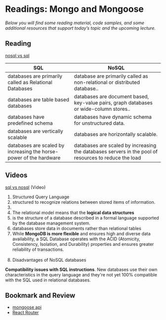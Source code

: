 # Readings: Mongo and Mongoose
*Below you will find some reading material, code samples, and some additional resources that support today’s topic and the upcoming lecture.*

## Reading
[nosql vs sql](https://www.thegeekstuff.com/2014/01/sql-vs-nosql-db/?utm_source=tuicool)


| SQL| NoSQL|
| -------- | ----------- |
| databases are primarily called as Relational Databases| database are primarily called as non-relational or distributed database.. |
| databases are table based databases| databases are document based, key-value pairs, graph databases or wide-column stores.. |
| databases have predefined schema| databases have dynamic schema for unstructured data.|
| databases are vertically scalable| databases are horizontally scalable.|
| databases are scaled by increasing the horse-power of the hardware| databases are scaled by increasing the databases servers in the pool of resources to reduce the load|


## Videos
[sql vs nosql](https://www.youtube.com/watch?v=ZS_kXvOeQ5Y) (Video)

1.  Structured Query Language
2. structured to recognize relations between stored items of information.
3. 
4. The relational model means that the **logical data structures**
5. is the structure of a database described in a formal language supported by the database management system.
6. databases store data in documents rather than relational tables
7. While **MongoDB is more flexible** and ensures high and diverse data availability, a SQL Database operates with the ACID (Atomicity, Consistency, Isolation, and Durability) properties and ensures greater reliability of transactions. <br><br>
8. Disadvantages of NoSQL databases

**Compatibility issues with SQL instructions**. New databases use their own characteristics in the query language and they're not yet 100% compatible with the SQL used in relational databases.

## Bookmark and Review

-   [mongoose api](https://mongoosejs.com/docs/api.html#Model)
-   [React Router](https://reactrouter.com/web/api/BrowserRouter)
